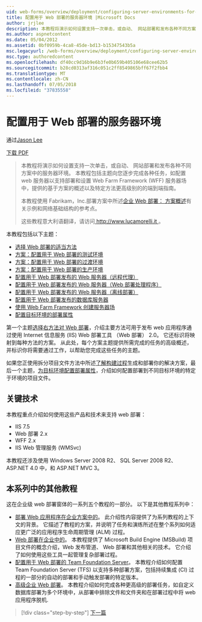 ```yaml
---
uid: web-forms/overview/deployment/configuring-server-environments-for-web-deployment/configuring-server-environments-for-web-deployment
title: 配置用于 Web 部署的服务器环境 |Microsoft Docs
author: jrjlee
description: 本教程将演示如何设置支持一次单击，或自动、 网站部署和发布各种不同方案中的服务器环境...
ms.author: aspnetcontent
ms.date: 05/04/2012
ms.assetid: 0bf0959b-4ca8-45de-bd13-b15347543b5a
msc.legacyurl: /web-forms/overview/deployment/configuring-server-environments-for-web-deployment/configuring-server-environments-for-web-deployment
msc.type: authoredcontent
ms.openlocfilehash: df40cc9d16b9e6b3fe0b659b405106e68cee62b5
ms.sourcegitcommit: b28cd0313af316c051c2ff8549865bff67f2fbb4
ms.translationtype: MT
ms.contentlocale: zh-CN
ms.lasthandoff: 07/05/2018
ms.locfileid: "37835558"
---
```

<a name="configuring-server-environments-for-web-deployment"></a>配置用于 Web 部署的服务器环境
====================
通过[Jason Lee](https://github.com/jrjlee)

[下载 PDF](https://msdnshared.blob.core.windows.net/media/MSDNBlogsFS/prod.evol.blogs.msdn.com/CommunityServer.Blogs.Components.WeblogFiles/00/00/00/63/56/8130.DeployingWebAppsInEnterpriseScenarios.pdf)

> 本教程将演示如何设置支持一次单击，或自动、 网站部署和发布各种不同方案中的服务器环境。 本教程包括主题向您逐步完成各种任务，如配置 web 服务器以支持部署和设置 Web Farm Framework (WFF) 服务器场中，提供的基于方案的概述以及特定方法更高级别的的端到端指南。
> 
> 本教程使用 Fabrikam，Inc.部署方案中所述[企业 Web 部署： 方案概述](../deploying-web-applications-in-enterprise-scenarios/enterprise-web-deployment-scenario-overview.md)有关示例和网络基础结构的参考点。
> 
> 这些教程意大利语翻译，请访问[ http://www.lucamorelli.it ](http://www.lucamorelli.it)。


本教程包括以下主题：

- [选择 Web 部署的适当方法](choosing-the-right-approach-to-web-deployment.md)
- [方案：配置用于 Web 部署的测试环境](scenario-configuring-a-test-environment-for-web-deployment.md)
- [方案：配置用于 Web 部署的过渡环境](scenario-configuring-a-staging-environment-for-web-deployment.md)
- [方案：配置用于 Web 部署的生产环境](scenario-configuring-a-production-environment-for-web-deployment.md)
- [配置用于 Web 部署发布的 Web 服务器（远程代理）](configuring-a-web-server-for-web-deploy-publishing-remote-agent.md)
- [配置用于 Web 部署发布的 Web 服务器（Web 部署处理程序）](configuring-a-web-server-for-web-deploy-publishing-web-deploy-handler.md)
- [配置用于 Web 部署发布的 Web 服务器（离线部署）](configuring-a-web-server-for-web-deploy-publishing-offline-deployment.md)
- [配置用于 Web 部署发布的数据库服务器](configuring-a-database-server-for-web-deploy-publishing.md)
- [使用 Web Farm Framework 创建服务器场](creating-a-server-farm-with-the-web-farm-framework.md)
- [配置目标环境的部署属性](configuring-deployment-properties-for-a-target-environment.md)

第一个主题[选择右方法对 Web 部署](choosing-the-right-approach-to-web-deployment.md)，介绍主要方法可用于发布 web 应用程序通过使用 Internet 信息服务 (IIS) Web 部署工具 （Web 部署） 2.0。 它还标识将映射到每种方法的方案。 从此处，每个方案主题提供所需完成的任务的高级概述，并标识你将需要通过工作，以帮助您完成这些任务的主题。

如果您正使用拆分项目文件方法中所述[了解构建过程](../web-deployment-in-the-enterprise/understanding-the-build-process.md)生成和部署你的解决方案，最后一个主题，[为目标环境配置部署属性](configuring-deployment-properties-for-a-target-environment.md)，介绍如何配置部署到不同目标环境的特定于环境的项目文件。

## <a name="key-technologies"></a>关键技术

本教程重点介绍如何使用这些产品和技术来支持 web 部署：

- IIS 7.5
- Web 部署 2.x
- WFF 2.x
- IIS Web 管理服务 (WMSvc)

本教程还涉及使用 Windows Server 2008 R2、 SQL Server 2008 R2、 ASP.NET 4.0 中，和 ASP.NET MVC 3。

## <a name="other-tutorials-in-this-series"></a>本系列中的其他教程

这在企业级 web 部署窗体的一系列五个教程的一部分。 以下是其他教程系列中：

- [部署 Web 应用程序在企业方案中的](../deploying-web-applications-in-enterprise-scenarios/deploying-web-applications-in-enterprise-scenarios.md)。 此介绍性内容提供了为系列教程的上下文的背景。 它描述了教程的方案，并说明了任务和演练所述在整个系列如何适应更广泛的应用程序生命周期管理 (ALM) 过程。
- [Web 部署在企业中的](../web-deployment-in-the-enterprise/web-deployment-in-the-enterprise.md)。 本教程提供了 Microsoft Build Engine (MSBuild) 项目文件的概念介绍，Web 发布管道、 Web 部署和其他相关的技术。 它介绍了如何使用这些工具一起管理复杂部署过程。
- [配置用于 Web 部署的 Team Foundation Server](../configuring-team-foundation-server-for-web-deployment/configuring-team-foundation-server-for-web-deployment.md)。 本教程介绍如何配置 Team Foundation Server (TFS) 以支持多种部署方案，包括持续集成 (CI) 过程的一部分的自动的部署和手动触发部署的特定版本。
- [高级企业 Web 部署](../advanced-enterprise-web-deployment/advanced-enterprise-web-deployment.md)。 本教程介绍如何完成各种更高级的部署任务，如自定义数据库部署为多个环境中，从部署中排除文件和文件夹和在部署过程中将 web 应用程序脱机.

> [!div class="step-by-step"]
> [下一篇](choosing-the-right-approach-to-web-deployment.md)
